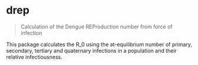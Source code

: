 # drep
> Calculation of the Dengue REProduction number from force of infection

This package calculates the R_0 using the at-equilibrium number of primary, secondary, tertiary and quaternary infections in a population and their relative infectiousness.
